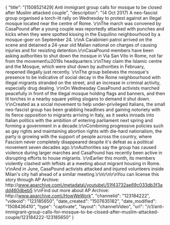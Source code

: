 {
    "title": "[1508521429] Anti immigrant group calls for mosque to be closed after Muslim attacked couple",
    "description": "(4 Oct 2017) A neo-fascist group organised a torch-lit rally on Wednesday to protest against an illegal mosque located near the centre of Rome. \r\nThe march was convened by CasaPound after a young couple was reportedly attacked with punches and kicks when they were spotted kissing in the Esquilino neighbourhood by a mosque-goer on September 24. \r\nA Carabinieri patrol arrived on the scene and detained a 24-year old Malian national on charges of causing injuries and for resisting detention.\r\nCasaPound members have been asking authorities to shut down the mosque in Via San Vito in Rome, not far from the movement\u2019s headquarters.\r\nThey claim the Islamic centre and the Mosque, which were shut down by authorities in February, reopened illegally just recently. \r\nThe group believes the mosque's presence to be indicative of social decay in the Rome neighbourhood with illegal migrants stranded on the street, and an increase in criminal activity, especially drug dealing. \r\nOn Wednesday CasaPound activists marched peacefully in front of the illegal mosque holding flags and banners, and then lit torches in a nearby square yelling slogans to demand it shut down. \r\nCreated as a social movement to help under-privileged Italians, the small neo-fascist group has been grabbing headlines and gaining notoriety with its fierce opposition to migrants arriving in Italy, as it seeks inroads into Italian politics with the ambition of entering parliament next spring and forming a government in a decade.\r\nCombining progressive policies such as gay rights and maintaining abortion rights with die-hard nationalism, the party is growing with the support of people across the country, where Fascism never completely disappeared despite it's defeat as a political movement seven decades ago.\r\nAuthorities say the group has caused violence during larger marches and CasaPound has recently been active in disrupting efforts to house migrants. \r\nEarlier this month, its members violently clashed with leftists at a meeting about migrant housing in Rome. \r\nAnd in June, CasaPound activists attacked and injured volunteers inside Milan's city hall ahead of a similar meeting.\r\n\r\n\r\nYou can license this story through AP Archive: http:\/\/www.aparchive.com\/metadata\/youtube\/51f43732ae69c033db3f3add460dbeb5 \r\nFind out more about AP Archive: http:\/\/www.aparchive.com\/HowWeWork",
    "channelid": "123184222",
    "videoid": "123185650",
    "date_created": "1507635182",
    "date_modified": "1508436410",
    "type": "captivate",
    "layout": "channelVideo",
    "url": "\/c1\/anti-immigrant-group-calls-for-mosque-to-be-closed-after-muslim-attacked-couple\/123184222-123185650"
}